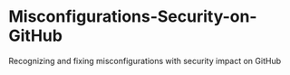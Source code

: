 # Misconfigurations-Security-on-GitHub
Recognizing and fixing misconfigurations with security impact on GitHub
